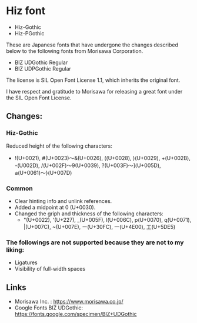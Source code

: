 # Hiz font

* Hiz-Gothic
* Hiz-PGothic

These are Japanese fonts that have undergone the changes described below to the following fonts from Morisawa Corporation.
* BIZ UDGothic Regular
* BIZ UDPGothic Regular

The license is SIL Open Font License 1.1, which inherits the original font.

I have respect and gratitude to Morisawa for releasing a great font under the SIL Open Font License.

## Changes:
### Hiz-Gothic
Reduced height of the following characters:
* !(U+0021), #(U+0023)〜&(U+0026), ((U+0028), )(U+0029), +(U+002B), -(U002D), /(U+002F)〜9(U+0039), ?(U+003F)〜](U+005D), a(U+0061)〜}(U+007D)

### Common
* Clear hinting info and unlink references.
* Added a midpoint at 0 (U+0030).
* Changed the griph and thickness of the following characters:
  * "(U+0022), '(U+227), _(U+005F), l(U+006C), p(U+0070), q(U+0071), |(U+007C), ~(U+007E), ー(U+30FC), 一(U+4E00), 工(U+5DE5)

### The followings are not supported because they are not to my liking:
* Ligatures
* Visibility of full-width spaces

## Links
* Morisawa Inc. : https://www.morisawa.co.jp/
* Google Fonts BIZ UDGothic: https://fonts.google.com/specimen/BIZ+UDGothic
